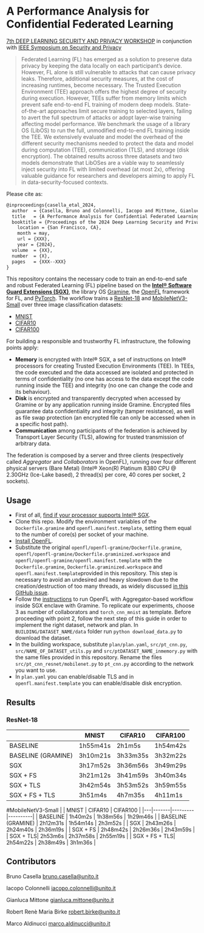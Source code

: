 # A Performance Analysis for Confidential Federated Learning

[7th DEEP LEARNING SECURITY AND PRIVACY WORKSHOP](https://dlsp2024.ieee-security.org/) in conjunction with [IEEE Symposium on Security and Privacy](https://www.ieee-security.org/TC/SP2024/)

> Federated Learning (FL) has emerged as a solution to preserve data privacy by keeping the data locally on each participant’s device. However, FL alone is still vulnerable to attacks that can cause privacy leaks. Therefore, additional security measures, at the cost of increasing runtimes, become necessary. The Trusted Execution Environment (TEE) approach offers the highest degree of security during execution. However, TEEs suffer from memory limits which prevent safe end-to-end FL training of modern deep models. State-of-the-art approaches limit secure training to selected layers, failing to avert the full spectrum of attacks or adopt layer-wise training affecting model performance. We benchmark the usage of a library OS (LibOS) to run the full, unmodified end-to-end FL training inside the TEE. We extensively evaluate and model the overhead of the different security mechanisms needed to protect the data and model during computation (TEE), communication (TLS), and storage (disk encryption). The obtained results across three datasets and two models demonstrate that LibOSes are a viable way to seamlessly inject security into FL with limited overhead (at most 2x), offering valuable guidance for researchers and developers aiming to apply FL in data-security-focused contexts.

Please cite as:
```latex
@inproceedings{casella_etal_2024,
  author  = {Casella, Bruno and Colonnelli, Iacopo and Mittone, Gianluca and Birke, Robert and Riviera, Walter and Sciarappa, Antonio and Cavazzoni, Carlo and Aldinucci, Marco},
  title   = {A Performance Analysis for Confidential Federated Learning},
  booktitle = {Proceedings of the 2024 Deep Learning Security and Privacy Workshop, IEEE Symposium on Security and Privacy 2024},
	location = {San Francisco, CA},
	month = may,
	url = {XXX},
	year = {2024},
  volume  = {XX},
  number  = {X},
  pages   = {XXX--XXX}
}
```

This repository contains the necessary code to train an end-to-end safe and robust Federated Learning (FL) pipeline based on the [**Intel&reg; Software Guard Extensions (SGX)**](https://www.intel.com/content/www/us/en/architecture-and-technology/software-guard-extensions.html), the library OS [Gramine](https://gramineproject.io/), the [OpenFL](https://openfl.readthedocs.io/en/latest/index.html) framework for FL, and [PyTorch](https://pytorch.org/). The workflow trains a [ResNet-18](https://pytorch.org/vision/main/models/generated/torchvision.models.resnet18.html) and [MobileNetV3-Small](https://pytorch.org/vision/main/models/generated/torchvision.models.mobilenet_v3_small.html) over three image classification datasets:
- [MNIST](http://yann.lecun.com/exdb/mnist/)
- [CIFAR10](https://www.cs.toronto.edu/~kriz/cifar.html)
- [CIFAR100](https://www.cs.toronto.edu/~kriz/cifar.html)

For building a responsible and trustworthy FL infrastructure, the following points apply:
- **Memory** is encrypted with Intel&reg; SGX, a set of instructions on Intel&reg; processors for creating Trusted Execution Environments (TEE). In TEEs, the code executed and the data accessed are isolated and protected in terms of confidentiality (no one has access to the data except the code running inside the TEE) and integrity (no one can change the code and its behaviour).
- **Disk** is encrypted and transparently decrypted when accessed by Gramine or by any application running inside Gramine. Encrypted files guarantee data confidentiality and integrity (tamper resistance), as well as file swap protection (an encrypted file can only be accessed when in a specific host path).
- **Communication** among participants of the federation is achieved by Transport Layer Security (TLS), allowing for trusted transmission of arbitrary data.

The federation is composed by a server and three clients (respectively called _Aggregator_ and _Collaborators_ in OpenFL), running over four different physical servers (Bare Metal) (Intel&reg; Xeon(R) Platinum 8380 CPU @ 2.30GHz (Ice-Lake based), 2 thread(s) per core, 40 cores per socket, 2 sockets).

## Usage
- First of all, [find if your processor supports Intel&reg; SGX](https://www.intel.com/content/www/us/en/support/articles/000028173/processors.html).
- Clone this repo. Modify the environment variables of the `Dockerfile.gramine` and `openfl.manifest.template`, setting them equal to the number of core(s) per socket of your machine.
- [Install OpenFL](https://openfl.readthedocs.io/en/latest/install.html).
- Substitute the original `openfl/openfl-gramine/Dockerfile.gramine`, `openfl/openfl-gramine/Dockerfile.graminized.workspace` and `openfl/openfl-gramine/openfl.manifest.template` with the `Dockerfile.gramine`, `Dockerfile.graminized.workspace` and `openfl.manifest.template`provided in this repository. This step is necessary to avoid an undesired and heavy slowdown due to the creation/destruction of too many threads, as widely discussed [in this GitHub issue](https://github.com/gramineproject/gramine/issues/1253). <!---Moreover, another source of slowdown has been identified in Gramine, which chooses a slow path in resolving the system calls. In a typical centralized Deep Learning scenario, this problem can be solved by compiling Gramine with patched libgomp. However, this solution seems not working in a federated setting. To run experiments with Gramine built with patched libgomp, please use Dockerfile.gramine.libgomp and Dockerfile.graminized.workspace.libgomp (rename and remove .libgomp)-->
- Follow the [instructions](https://github.com/securefederatedai/openfl/blob/develop/openfl-gramine/MANUAL.md) to run OpenFL with Aggregator-based workflow inside SGX enclave with Gramine. To replicate our experiments, choose 3 as number of collaborators and `torch_cnn_mnist` as template. Before proceeding with point 2, follow the next step of this guide in order to implement the right dataset, network and plan. In `BUILDING/DATASET_NAME/data` folder run `python download_data.py` to download the dataset.
- In the building workspace, substitute `plan/plan.yaml`, `src/pt_cnn.py`, `src/NAME_OF_DATASET_utils.py` and `src/ptDATASET_NAME_inmemory.py` with the same files provided in this repository. Rename the files `src/pt_cnn_resnet/mobilenet.py` to `pt_cnn.py` according to the network you want to use.
- In `plan.yaml` you can enable/disable TLS and in `openfl.manifest.template` you can enable/disable disk encryption. 

## Results
### ResNet-18
|   | MNIST | CIFAR10 | CIFAR100 |
|---|-------|---------|----------|
| BASELINE | 1h55m41s | 2h1m5s | 1h54m42s |
| BASELINE (GRAMINE)  | 3h10m21s | 3h33m35s | 3h32m22s |
| SGX | 3h17m52s | 3h36m56s | 3h49m29s |
| SGX + FS | 3h21m12s | 3h41m59s | 3h40m34s |
| SGX + TLS| 3h42m54s | 3h53m52s | 3h59m55s |
| SGX + FS + TLS| 3h51m4s | 4h7m35s | 4h11m1s |

#MobileNetV3-Small
|   | MNIST | CIFAR10 | CIFAR100 |
|---|-------|---------|----------|
| BASELINE | 1h40m2s | 1h38m56s | 1h29m46s |
| BASELINE (GRAMINE)  | 2h12m31s | 1h54m14s | 2h3m52s |
| SGX | 2h43m26s | 2h24m40s | 2h36m19s |
| SGX + FS | 2h48m42s | 2h26m36s | 2h43m59s |
| SGX + TLS| 2h53m6s | 2h37m58s | 2h55m19s |
| SGX + FS + TLS| 2h54m22s | 2h38m49s | 3h1m36s |


## Contributors
Bruno Casella <bruno.casella@unito.it>  

Iacopo Colonnelli <iacopo.colonnelli@unito.it> 

Gianluca Mittone <gianluca.mittone@unito.it> 

Robert Renè Maria Birke <robert.birke@unito.it> 

Marco Aldinucci <marco.aldinucci@unito.it>   
